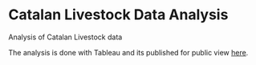 # Catalan Livestock Data Analysis

Analysis of Catalan Livestock data

The analysis is done with Tableau and its published for public view [here](https://public.tableau.com/app/profile/guillem.pla/viz/ExplotacionsRamaderesaCatalunya/ExplotacionsRamaderesaCatalunya).
